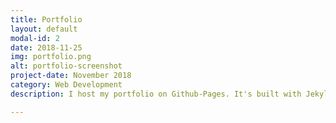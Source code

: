 ```yaml
---
title: Portfolio
layout: default
modal-id: 2
date: 2018-11-25
img: portfolio.png
alt: portfolio-screenshot
project-date: November 2018
category: Web Development
description: I host my portfolio on Github-Pages. It's built with Jekyll.

---
```

